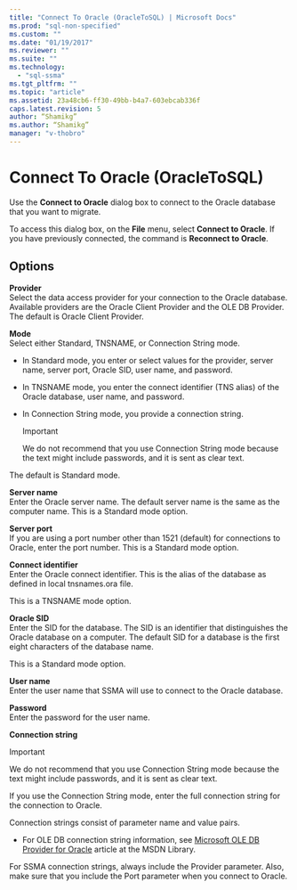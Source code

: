 ```yaml
---
title: "Connect To Oracle (OracleToSQL) | Microsoft Docs"
ms.prod: "sql-non-specified"
ms.custom: ""
ms.date: "01/19/2017"
ms.reviewer: ""
ms.suite: ""
ms.technology: 
  - "sql-ssma"
ms.tgt_pltfrm: ""
ms.topic: "article"
ms.assetid: 23a48cb6-ff30-49bb-b4a7-603ebcab336f
caps.latest.revision: 5
author: “Shamikg”
ms.author: “Shamikg”
manager: "v-thobro"
---
```

# Connect To Oracle (OracleToSQL)
Use the **Connect to Oracle** dialog box to connect to the Oracle database that you want to migrate.  
  
To access this dialog box, on the **File** menu, select **Connect to Oracle**. If you have previously connected, the command is **Reconnect to Oracle**.  
  
## Options  
**Provider**  
Select the data access provider for your connection to the Oracle database. Available providers are the Oracle Client Provider and the OLE DB Provider. The default is Oracle Client Provider.  
  
**Mode**  
Select either Standard, TNSNAME, or Connection String mode.  
  
-   In Standard mode, you enter or select values for the provider, server name, server port, Oracle SID, user name, and password.  
  
-   In TNSNAME mode, you enter the connect identifier (TNS alias) of the Oracle database, user name, and password.  
  
-   In Connection String mode, you provide a connection string.  
  
    > [!IMPORTANT]  
    > We do not recommend that you use Connection String mode because the text might include passwords, and it is sent as clear text.  
  
The default is Standard mode.  
  
**Server name**  
Enter the Oracle server name. The default server name is the same as the computer name. This is a Standard mode option.  
  
**Server port**  
If you are using a port number other than 1521 (default) for connections to Oracle, enter the port number. This is a Standard mode option.  
  
**Connect identifier**  
Enter the Oracle connect identifier. This is the alias of the database as defined in local tnsnames.ora file.  
  
This is a TNSNAME mode option.  
  
**Oracle SID**  
Enter the SID for the database. The SID is an identifier that distinguishes the Oracle database on a computer. The default SID for a database is the first eight characters of the database name.  
  
This is a Standard mode option.  
  
**User name**  
Enter the user name that SSMA will use to connect to the Oracle database.  
  
**Password**  
Enter the password for the user name.  
  
**Connection string**  
> [!IMPORTANT]  
> We do not recommend that you use Connection String mode because the text might include passwords, and it is sent as clear text.  
  
If you use the Connection String mode, enter the full connection string for the connection to Oracle.  
  
Connection strings consist of parameter name and value pairs.  
  
-   For OLE DB connection string information, see [Microsoft OLE DB Provider for Oracle](http://go.microsoft.com/fwlink/?LinkId=85640) article at the MSDN Library.  
  
For SSMA connection strings, always include the Provider parameter. Also, make sure that you include the Port parameter when you connect to Oracle.  
  
